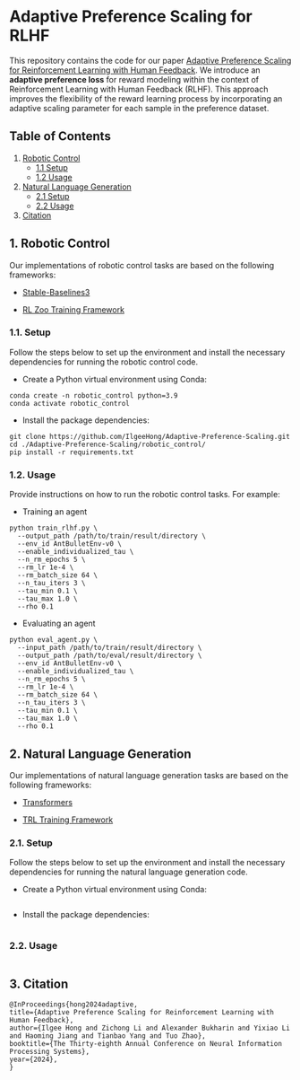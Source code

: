 # Adaptive Preference Scaling for RLHF

This repository contains the code for our paper [Adaptive Preference Scaling for Reinforcement Learning with Human Feedback](https://arxiv.org/abs/2406.02764). We introduce an **adaptive preference loss** for reward modeling within the context of Reinforcement Learning with Human Feedback (RLHF). This approach improves the flexibility of the reward learning process by incorporating an adaptive scaling parameter for each sample in the preference dataset.

## Table of Contents

1. [Robotic Control](#1-robotic-control)
   - [1.1 Setup](#11-setup)
   - [1.2 Usage](#12-usage)
2. [Natural Language Generation](#2-natural-language-generation)
   - [2.1 Setup](#21-setup)
   - [2.2 Usage](#22-usage)
3. [Citation](#3-citation)

## 1. Robotic Control

Our implementations of robotic control tasks are based on the following frameworks:

- [Stable-Baselines3](https://github.com/DLR-RM/stable-baselines3)

- [RL Zoo Training Framework](https://github.com/DLR-RM/rl-baselines3-zoo)
  
### 1.1. Setup

Follow the steps below to set up the environment and install the necessary dependencies for running the robotic control code.

- Create a Python virtual environment using Conda:

```
conda create -n robotic_control python=3.9
conda activate robotic_control
```

- Install the package dependencies:

```
git clone https://github.com/IlgeeHong/Adaptive-Preference-Scaling.git
cd ./Adaptive-Preference-Scaling/robotic_control/
pip install -r requirements.txt
```

### 1.2. Usage

Provide instructions on how to run the robotic control tasks. For example:

- Training an agent

```
python train_rlhf.py \
  --output_path /path/to/train/result/directory \
  --env_id AntBulletEnv-v0 \
  --enable_individualized_tau \
  --n_rm_epochs 5 \
  --rm_lr 1e-4 \
  --rm_batch_size 64 \
  --n_tau_iters 3 \
  --tau_min 0.1 \
  --tau_max 1.0 \
  --rho 0.1
```

- Evaluating an agent

```
python eval_agent.py \
  --input_path /path/to/train/result/directory \
  --output_path /path/to/eval/result/directory \
  --env_id AntBulletEnv-v0 \
  --enable_individualized_tau \
  --n_rm_epochs 5 \
  --rm_lr 1e-4 \
  --rm_batch_size 64 \
  --n_tau_iters 3 \
  --tau_min 0.1 \
  --tau_max 1.0 \
  --rho 0.1
```


## 2. Natural Language Generation

Our implementations of natural language generation tasks are based on the following frameworks:

- [Transformers](https://github.com/huggingface/transformers)

- [TRL Training Framework](https://github.com/huggingface/trl)


### 2.1. Setup

Follow the steps below to set up the environment and install the necessary dependencies for running the natural language generation code.

- Create a Python virtual environment using Conda:

```

```

- Install the package dependencies:

```

```

### 2.2. Usage

```

```


## 3. Citation

```
@InProceedings{hong2024adaptive,
title={Adaptive Preference Scaling for Reinforcement Learning with Human Feedback},
author={Ilgee Hong and Zichong Li and Alexander Bukharin and Yixiao Li and Haoming Jiang and Tianbao Yang and Tuo Zhao},
booktitle={The Thirty-eighth Annual Conference on Neural Information Processing Systems},
year={2024},
}
```
